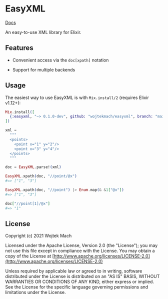 # EasyXML

[Docs](http://wojtekmach.pl/docs/easyxml)

<!-- MDOC !-->

An easy-to-use XML library for Elixir.

## Features

  * Convenient access via the `doc[xpath]` notation

  * Support for multiple backends

## Usage

The easiest way to use EasyXML is with `Mix.install/2` (requires Elixir v1.12+):

```elixir
Mix.install([
  {:easyxml, "~> 0.1.0-dev", github: "wojtekmach/easyxml", branch: "main"}
])

xml =
  """
  <points>
    <point x="1" y="2"/>
    <point x="3" y="4"/>
  </points>
  """

doc = EasyXML.parse!(xml)

EasyXML.xpath(doc, "//point/@x")
#=> ["1", "3"]

EasyXML.xpath(doc, "//point") |> Enum.map(& &1["@x"])
#=> ["1", "3"]

doc["//point[1]/@x"]
#=> "1"
```

<!-- MDOC !-->

## License

Copyright (c) 2021 Wojtek Mach

Licensed under the Apache License, Version 2.0 (the "License");
you may not use this file except in compliance with the License.
You may obtain a copy of the License at [http://www.apache.org/licenses/LICENSE-2.0](http://www.apache.org/licenses/LICENSE-2.0)

Unless required by applicable law or agreed to in writing, software
distributed under the License is distributed on an "AS IS" BASIS,
WITHOUT WARRANTIES OR CONDITIONS OF ANY KIND, either express or implied.
See the License for the specific language governing permissions and
limitations under the License.
